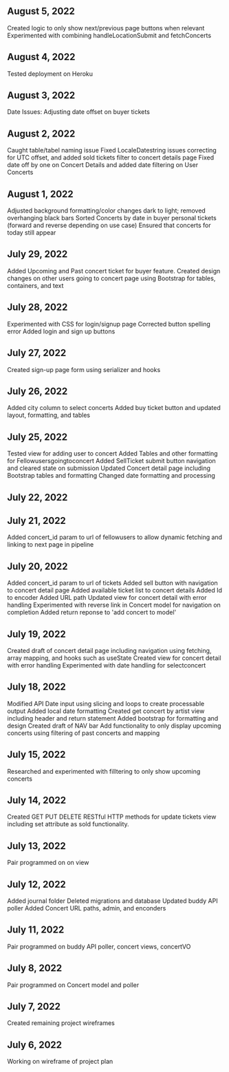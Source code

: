 ## August 5, 2022
Created logic to only show next/previous page buttons when relevant
Experimented with combining handleLocationSubmit and fetchConcerts

## August 4, 2022
Tested deployment on Heroku

## August 3, 2022
Date Issues: Adjusting date offset on buyer tickets


## August 2, 2022
Caught table/tabel naming issue
Fixed LocaleDatestring issues correcting for UTC offset, and added sold tickets filter to concert details page
Fixed date off by one on Concert Details and added date filtering on User Concerts

## August 1, 2022
Adjusted background formatting/color changes dark to light; removed overhanging black bars
Sorted Concerts by date in buyer personal tickets (forward and reverse depending on use case)
Ensured that concerts for today still appear

## July 29, 2022
Added Upcoming and Past concert ticket for buyer feature. Created design changes on other users going to concert page using Bootstrap for tables, containers, and text


## July 28, 2022
Experimented with CSS for login/signup page
Corrected button spelling error
Added login and sign up buttons


## July 27, 2022
Created sign-up page form using serializer and hooks

## July 26, 2022
Added city column to select concerts
Added buy ticket button and updated layout, formatting, and tables


## July 25, 2022
Tested view for adding user to concert
Added Tables and other formatting for Fellowusersgoingtoconcert
Added SellTicket submit button navigation and cleared state on submission
Updated Concert detail page including Bootstrap tables and formatting
Changed date formatting and processing

## July 22, 2022



## July 21, 2022
Added concert_id param to url of fellowusers to allow dynamic fetching and linking to next page in pipeline

## July 20, 2022
Added concert_id param to url of tickets
Added sell button with navigation to concert detail page
Added available ticket list to concert details
Added Id to encoder
Added URL path
Updated view for concert detail with error handling
Experimented with reverse link in Concert model for navigation on completion
Added return reponse to 'add concert to model'

## July 19, 2022
Created draft of concert detail page including navigation using fetching, array mapping, and hooks such as useState
Created view for concert detail with error handling
Experimented with date handling for selectconcert


## July 18, 2022
Modified API Date input using slicing and loops to create processable output
Added local date formatting
Created get concert by artist view including header and return statement
Added bootstrap for formatting and design
Created draft of NAV bar
Add functionality to only display upcoming concerts using filtering of past concerts and mapping

## July 15, 2022
Researched and experimented with filltering to only show upcoming concerts

## July 14, 2022
Created GET PUT DELETE RESTful HTTP methods for update tickets view including set attribute as sold functionality.

## July 13, 2022
Pair programmed on on view

## July 12, 2022
Added journal folder
Deleted migrations and database
Updated buddy API poller
Added Concert URL paths, admin, and enconders

## July 11, 2022
Pair programmed on buddy API poller, concert views, concertVO

## July 8, 2022
Pair programmed on Concert model and poller

## July 7, 2022
Created remaining project wireframes

## July 6, 2022
Working on wireframe of project plan

